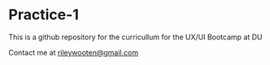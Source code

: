 # Practice-1

This is a github repository for the curricullum for the UX/UI Bootcamp at DU

Contact me at rileywooten@gmail.com
